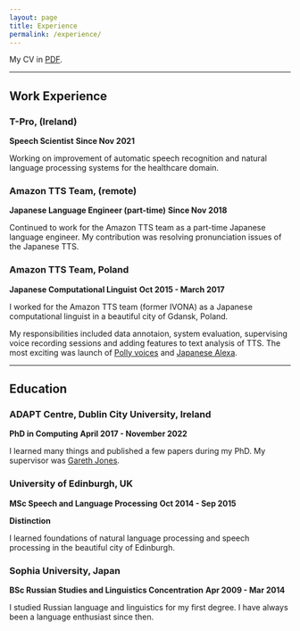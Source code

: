 ```yaml
---
layout: page
title: Experience
permalink: /experience/
---
```

My CV in [PDF](../files/CV_Yasufumi_Moriya.pdf).

***
## Work Experience
### T-Pro, (Ireland)
**Speech Scientist**
**Since Nov 2021**
<p>Working on improvement of automatic speech recognition and
 natural language processing systems for the healthcare domain.
</p>

### Amazon TTS Team, (remote)
**Japanese Language Engineer (part-time)**
**Since Nov 2018**
<p>Continued to work for the Amazon TTS team as a part-time Japanese
 language engineer. My contribution was resolving pronunciation issues
 of the Japanese TTS.
</p>

### Amazon TTS Team, Poland
**Japanese Computational Linguist**
**Oct 2015 - March 2017**
<p>I worked for the Amazon TTS team (former IVONA) as a Japanese
 computational linguist in a beautiful city of Gdansk, Poland.
</p>

<p>My responsibilities included data annotaion, system evaluation,
 supervising voice recording sessions and adding features to
 text analysis of TTS. The most exciting was launch of
 <a href='https://aws.amazon.com/polly/'>Polly voices</a>
 and <a href='https://developer.amazon.com/ja-JP/alexa'>Japanese Alexa</a>.
</p>

***
## Education
### ADAPT Centre, Dublin City University, Ireland
**PhD in Computing**
**April 2017 - November 2022**
<p>I learned many things and published a few papers during my PhD. My supervisor was <a href='https:
//www.computing.dcu.ie/~gjones/'>Gareth Jones</a>.
</p>

### University of Edinburgh, UK
**MSc Speech and Language Processing**
**Oct 2014 - Sep 2015**

**Distinction**
<p>I learned foundations of natural language
 processing and speech processing in the beautiful city of Edinburgh.
</p>

### Sophia University, Japan
**BSc Russian Studies and Linguistics Concentration**
**Apr 2009 - Mar 2014**
<p>I studied Russian language and linguistics for my first degree.
 I have always been a language enthusiast since then.
</p>
